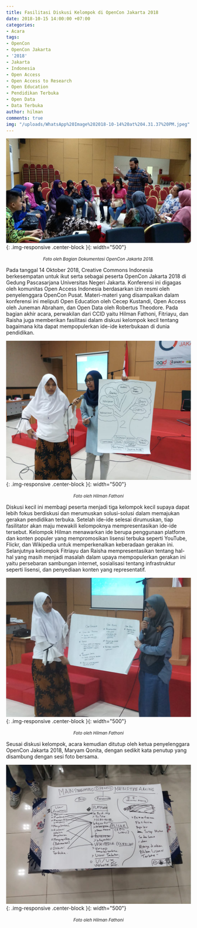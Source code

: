 ```yaml
---
title: Fasilitasi Diskusi Kelompok di OpenCon Jakarta 2018
date: 2018-10-15 14:00:00 +07:00
categories:
- Acara
tags:
- OpenCon
- OpenCon Jakarta
- '2018'
- Jakarta
- Indonesia
- Open Access
- Open Access to Research
- Open Education
- Pendidikan Terbuka
- Open Data
- Data Terbuka
author: hilman
comments: true
img: "/uploads/WhatsApp%20Image%202018-10-14%20at%204.31.37%20PM.jpeg"
---
```


![WhatsApp Image 2018-10-14 at 15.30.43.jpeg](/uploads/WhatsApp%20Image%202018-10-14%20at%2015.30.43.jpeg){: .img-responsive .center-block }{: width="500"}<center><small><i>Foto oleh Bagian Dokumentasi OpenCon Jakarta 2018.</i></small></center>

Pada tanggal 14 Oktober 2018, Creative Commons Indonesia berkesempatan untuk ikut serta sebagai peserta OpenCon Jakarta 2018 di Gedung Pascasarjana Universitas Negeri Jakarta. Konferensi ini digagas oleh komunitas Open Access Indonesia berdasarkan izin resmi oleh penyelenggara OpenCon Pusat. Materi-materi yang disampaikan dalam konferensi ini meliputi Open Education oleh Cecep Kustandi, Open Access oleh Juneman Abraham, dan Open Data oleh Robertus Theodore. Pada bagian akhir acara, perwakilan dari CCID yaitu Hilman Fathoni, Fitriayu, dan Raisha juga memberikan fasilitasi dalam diskusi kelompok kecil tentang bagaimana kita dapat mempopulerkan ide-ide keterbukaan di dunia pendidikan.

![WhatsApp Image 2018-10-14 at 4.31.36 PM.jpeg](/uploads/WhatsApp%20Image%202018-10-14%20at%204.31.36%20PM.jpeg){: .img-responsive .center-block }{: width="500"}<center><small><i>Foto oleh Hilman Fathoni</i></small></center>

Diskusi kecil ini membagi peserta menjadi tiga kelompok kecil supaya dapat lebih fokus berdiskusi dan merumuskan solusi-solusi dalam memajukan gerakan pendidikan terbuka. Setelah ide-ide selesai dirumuskan, tiap fasilitator akan maju mewakili kelompoknya mempresentasikan ide-ide tersebut. Kelompok Hilman menawarkan ide berupa penggunaan platform dan konten populer yang mempromosikan lisensi terbuka seperti YouTube, Flickr, dan Wikipedia untuk memperkenalkan keberadaan gerakan ini. Selanjutnya kelompok Fitriayu dan Raisha mempresentasikan tentang hal-hal yang masih menjadi masalah dalam upaya mempopulerkan gerakan ini yaitu persebaran sambungan internet, sosialisasi tentang infrastruktur seperti lisensi, dan penyediaan konten yang representatif.

![WhatsApp Image 2018-10-14 at 4.31.36 PM (1).jpeg](/uploads/WhatsApp%20Image%202018-10-14%20at%204.31.36%20PM%20(1).jpeg){: .img-responsive .center-block }{: width="500"}<center><small><i>Foto oleh Hilman Fathoni</i></small></center>

Seusai diskusi kelompok, acara kemudian ditutup oleh ketua penyelenggara OpenCon Jakarta 2018, Maryam Qonita, dengan sedikit kata penutup yang disambung dengan sesi foto bersama.

![WhatsApp Image 2018-10-14 at 4.31.37 PM.jpeg](/uploads/WhatsApp%20Image%202018-10-14%20at%204.31.37%20PM.jpeg){: .img-responsive .center-block }{: width="500"}<center><small><i>Foto oleh Hilman Fathoni</i></small></center>